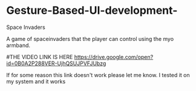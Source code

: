 # Gesture-Based-UI-development-

Space Invaders

A game of spaceinvaders that the player can control using the myo armband.



#THE VIDEO LINK IS HERE
https://drive.google.com/open?id=0B0A2P288VER-UjhQSUJPVFJUbzg


If for some reason this link doesn't work please let me know. I tested it on my system and it works
